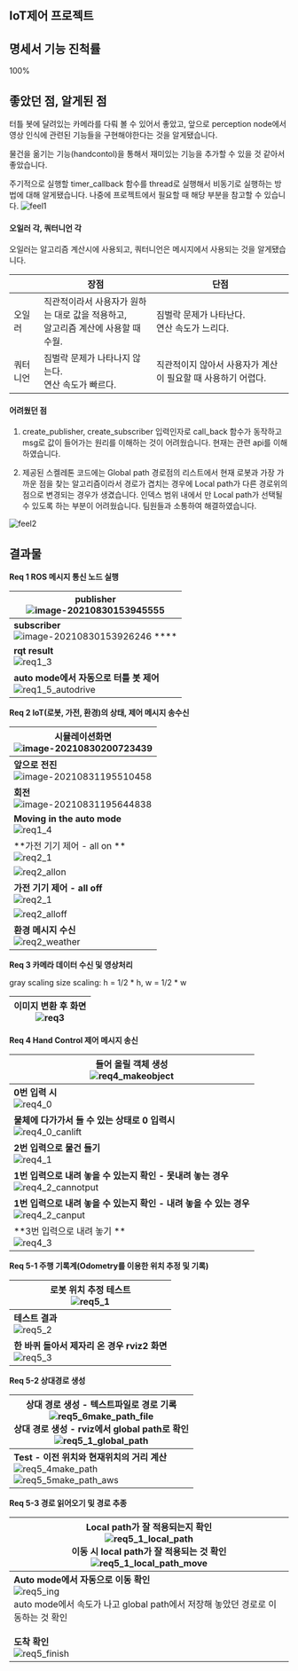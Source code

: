 ## IoT제어 프로젝트

## **명세서 기능 진척률**

100%



## **좋았던 점, 알게된 점**

터틀 봇에 달려있는 카메라를 다뤄 볼 수 있어서 좋았고, 앞으로 perception node에서 영상 인식에 관련된 기능들을 구현해야한다는 것을 알게됐습니다.

물건을 옮기는 기능(handcontol)을 통해서 재미있는 기능을 추가할 수 있을 것 같아서 좋았습니다.

주기적으로 실행할 timer_callback 함수를 thread로 실행해서 비동기로 실행하는 방법에 대해 알게됐습니다. 나중에 프로젝트에서 필요할 때 해당 부분을 참고할 수 있습니다.
![feel1](./images/feel1.PNG)





#### **오일러 각, 쿼터니언 각**

오일러는 알고리즘 계산시에 사용되고, 쿼터니언은 메시지에서 사용되는 것을 알게됐습니다.

|          | 장점                                                         | 단점                                                         |
| -------- | ------------------------------------------------------------ | ------------------------------------------------------------ |
| 오일러   | 직관적이라서 사용자가 원하는 대로 값을 적용하고,<br />알고리즘 계산에 사용할 때 수월. | 짐벌락 문제가 나타난다.<br />연산 속도가 느리다.             |
| 쿼터니언 | 짐벌락 문제가 나타나지 않는다.<br />연산 속도가 빠르다.      | 직관적이지 않아서 사용자가 계산이 필요할  때 사용하기 어렵다. |





#### **어려웠던 점**

1. create_publisher, create_subscriber 입력인자로  call_back 함수가 동작하고 msg로 값이 들어가는 원리를 이해하는 것이 어려웠습니다. 현재는 관련 api를 이해하였습니다.

2. 제공된 스켈레톤 코드에는 Global path 경로점의 리스트에서 현재 로봇과 가장 가까운 점을 찾는 알고리즘이라서 경로가 겹치는 경우에 Local path가 다른 경로위의 점으로 변경되는 경우가 생겼습니다.
   인덱스 범위 내에서 만 Local path가 선택될 수 있도록 하는 부분이 어려웠습니다. 팀원들과 소통하여 해결하였습니다.

![feel2](./images/feel2.PNG)



## 결과물

**Req 1 ROS 메시지 통신 노드 실행**

| publisher<br />![image-20210830153945555](./images/image-20210830153945555.png) |
| ------------------------------------------------------------ |
| **subscriber**<br />![image-20210830153926246](./images/image-20210830153926246.png)                                            **** |
| **rqt result**<br />![req1_3](./images/req1_3.PNG)           |
| **auto mode에서 자동으로 터틀 봇 제어**<br />![req1_5_autodrive](./images/req1_5_autodrive.PNG) |





**Req 2 IoT(로봇, 가전, 환경)의 상태, 제어 메시지 송수신**

| **시뮬레이션화면**<br />![image-20210830200723439](./images/image-20210830200723439.png) |
| ------------------------------------------------------------ |
| **앞으로 전진**<br />![image-20210831195510458](./images/image-20210831195510458.png)<br /> |
| **회전**<br />![image-20210831195644838](./images/image-20210831195644838.png) |
| **Moving in the auto mode**<br />![req1_4](./images/req1_4.PNG) |
| **가전 기기 제어 - all on **<br />![req2_1](./images/req2_1.PNG) |
| ![req2_allon](./images/req2_allon.PNG)                       |
| **가전 기기 제어 - all off**<br />![req2_1](./images/req2_2.PNG) |
| ![req2_alloff](./images/req2_alloff.PNG)                     |
| **환경 메시지 수신**<br />![req2_weather](./images/req2_weather.PNG) |



**Req 3 카메라 데이터 수신 및 영상처리**

gray scaling
size scaling: h = 1/2 * h, w =  1/2 * w

| **이미지 변환 후 화면**<br />![req3](./images/req3.PNG) |
| ------------------------------------------------------- |





**Req 4 Hand Control 제어 메시지 송신**

| 들어 올릴 객체 생성<br />![req4_makeobject](./images/req4_makeobject.PNG) |
| ------------------------------------------------------------ |
| **0번 입력 시**<br />![req4_0](./images/req4_0.PNG)          |
| **물체에 다가가서 들 수 있는 상태로 0 입력시**<br />![req4_0_canlift](./images/req4_0_canlift.PNG) |
| **2번 입력으로 물건 들기**<br />![req4_1](./images/req4_1.PNG) |
| **1번 입력으로 내려 놓을 수 있는지 확인 - 못내려 놓는 경우** <br />![req4_2_cannotput](./images/req4_2_cannotput.PNG) |
| **1번 입력으로 내려 놓을 수 있는지 확인 - 내려 놓을 수 있는 경우** <br />![req4_2_canput](./images/req4_2_canput.PNG) |
| **3번 입력으로 내려 놓기 **<br />![req4_3](./images/req4_3.PNG) |



**Req 5-1 주행 기록계(Odometry를 이용한 위치 추정 및 기록)**

| **로봇 위치 추정 테스트**<br />![req5_1](./images/req5_1.PNG) |
| ------------------------------------------------------------ |
| **테스트 결과**<br />![req5_2](./images/req5_2.PNG)          |
| **한 바퀴 돌아서 제자리 온 경우 rviz2 화면**<br />![req5_3](./images/req5_3.PNG) |



**Req 5-2 상대경로 생성**

| **상대 경로 생성 - 텍스트파일로 경로 기록**<br />![req5_6make_path_file](./images/req5_6make_path_file.PNG)<br />**상대 경로 생성 - rviz에서 global path로 확인**<br />![req5_1_global_path](./images/req5_1_global_path.PNG) |
| ------------------------------------------------------------ |
| **Test - 이전 위치와 현재위치의 거리 계산**<br />![req5_4make_path](./images/req5_4make_path.PNG)<br />![req5_5make_path_aws](./images/req5_5make_path_aws.PNG) |

**Req 5-3 경로 읽어오기 및 경로 추종** 

| **Local path가 잘 적용되는지 확인**<br />![req5_1_local_path](./images/req5_1_local_path.PNG)<br />**이동 시 local path가 잘 적용되는 것 확인**<br />![req5_1_local_path_move](./images/req5_1_local_path_move.PNG) |
| ------------------------------------------------------------ |
| **Auto mode에서 자동으로 이동 확인**<br />![req5_ing](./images/req5_ing.PNG)<br />auto mode에서 속도가 나고 global path에서 저장해 놓았던 경로로 이동하는 것 확인<br /><br />**도착 확인**<br />![req5_finish](./images/req5_finish.PNG) |


